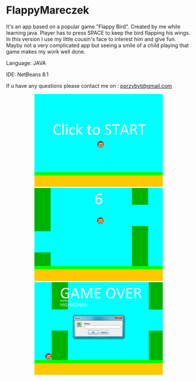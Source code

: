 # FlappyMareczek


It's an app based on a popular game "Flappy Bird".
Created by me while learning java. 
Player has to press SPACE to keep the bird flapping his wings.
In this version I use my little cousin's face to interest him and give fun.
Mayby not a very complicated app but seeing a smile of a child playing that game
makes my work well done.
<br>

Language: JAVA

IDE: NetBeans 8.1
<br>

If u have any questions please contact me on : pprzybyt@gmail.com

<p align="center">
  <img src="FM1.png" width="350"/>
  <img src="FM0.png" width="350"/>
  <br>
    <img src="FM2.png" width="350"/>
</p>

